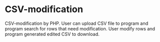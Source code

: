 # CSV-modification
CSV-modification by PHP. User can upload CSV file to program and program search for rows that need modification. User modify rows and program generated edited CSV to download. 
